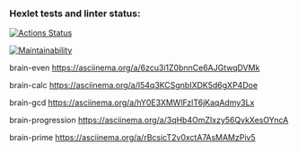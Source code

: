 ### Hexlet tests and linter status:
[![Actions Status](https://github.com/MaratSalah/frontend-project-44/workflows/hexlet-check/badge.svg)](https://github.com/MaratSalah/frontend-project-44/actions)

[![Maintainability](https://api.codeclimate.com/v1/badges/91297c7dea6dd7055200/maintainability)](https://codeclimate.com/github/MaratSalah/frontend-project-44/maintainability)

brain-even 
https://asciinema.org/a/6zcu3i1Z0bnnCe6AJGtwqDVMk

brain-calc 
https://asciinema.org/a/I54q3KCSgnbIXDK5d6gXP4Doe

brain-gcd 
https://asciinema.org/a/hY0E3XMWlFzlT6jKaqAdmy3Lx

brain-progression 
https://asciinema.org/a/3qHb4OmZIxzy56QvkXesOYncA

brain-prime 
https://asciinema.org/a/rBcsicT2v0xctA7AsMAMzPiv5
